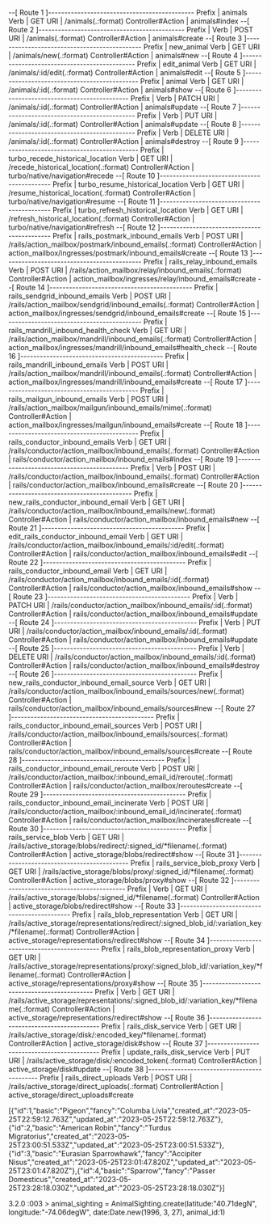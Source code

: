 --[ Route 1 ]---------------------------------------------
Prefix            | animals
Verb              | GET
URI               | /animals(.:format)
Controller#Action | animals#index
--[ Route 2 ]---------------------------------------------
Prefix            | 
Verb              | POST
URI               | /animals(.:format)
Controller#Action | animals#create
--[ Route 3 ]---------------------------------------------
Prefix            | new_animal
Verb              | GET
URI               | /animals/new(.:format)
Controller#Action | animals#new
--[ Route 4 ]---------------------------------------------
Prefix            | edit_animal
Verb              | GET
URI               | /animals/:id/edit(.:format)
Controller#Action | animals#edit
--[ Route 5 ]---------------------------------------------
Prefix            | animal
Verb              | GET
URI               | /animals/:id(.:format)
Controller#Action | animals#show
--[ Route 6 ]---------------------------------------------
Prefix            | 
Verb              | PATCH
URI               | /animals/:id(.:format)
Controller#Action | animals#update
--[ Route 7 ]---------------------------------------------
Prefix            | 
Verb              | PUT
URI               | /animals/:id(.:format)
Controller#Action | animals#update
--[ Route 8 ]---------------------------------------------
Prefix            | 
Verb              | DELETE
URI               | /animals/:id(.:format)
Controller#Action | animals#destroy
--[ Route 9 ]---------------------------------------------
Prefix            | turbo_recede_historical_location
Verb              | GET
URI               | /recede_historical_location(.:format)
Controller#Action | turbo/native/navigation#recede
--[ Route 10 ]--------------------------------------------
Prefix            | turbo_resume_historical_location
Verb              | GET
URI               | /resume_historical_location(.:format)
Controller#Action | turbo/native/navigation#resume
--[ Route 11 ]--------------------------------------------
Prefix            | turbo_refresh_historical_location
Verb              | GET
URI               | /refresh_historical_location(.:format)
Controller#Action | turbo/native/navigation#refresh
--[ Route 12 ]--------------------------------------------
Prefix            | rails_postmark_inbound_emails
Verb              | POST
URI               | /rails/action_mailbox/postmark/inbound_emails(.:format)
Controller#Action | action_mailbox/ingresses/postmark/inbound_emails#create
--[ Route 13 ]--------------------------------------------
Prefix            | rails_relay_inbound_emails
Verb              | POST
URI               | /rails/action_mailbox/relay/inbound_emails(.:format)
Controller#Action | action_mailbox/ingresses/relay/inbound_emails#create
--[ Route 14 ]--------------------------------------------
Prefix            | rails_sendgrid_inbound_emails
Verb              | POST
URI               | /rails/action_mailbox/sendgrid/inbound_emails(.:format)
Controller#Action | action_mailbox/ingresses/sendgrid/inbound_emails#create
--[ Route 15 ]--------------------------------------------
Prefix            | rails_mandrill_inbound_health_check
Verb              | GET
URI               | /rails/action_mailbox/mandrill/inbound_emails(.:format)
Controller#Action | action_mailbox/ingresses/mandrill/inbound_emails#health_check
--[ Route 16 ]--------------------------------------------
Prefix            | rails_mandrill_inbound_emails
Verb              | POST
URI               | /rails/action_mailbox/mandrill/inbound_emails(.:format)
Controller#Action | action_mailbox/ingresses/mandrill/inbound_emails#create
--[ Route 17 ]--------------------------------------------
Prefix            | rails_mailgun_inbound_emails
Verb              | POST
URI               | /rails/action_mailbox/mailgun/inbound_emails/mime(.:format)
Controller#Action | action_mailbox/ingresses/mailgun/inbound_emails#create
--[ Route 18 ]--------------------------------------------
Prefix            | rails_conductor_inbound_emails
Verb              | GET
URI               | /rails/conductor/action_mailbox/inbound_emails(.:format)
Controller#Action | rails/conductor/action_mailbox/inbound_emails#index
--[ Route 19 ]--------------------------------------------
Prefix            | 
Verb              | POST
URI               | /rails/conductor/action_mailbox/inbound_emails(.:format)
Controller#Action | rails/conductor/action_mailbox/inbound_emails#create
--[ Route 20 ]--------------------------------------------
Prefix            | new_rails_conductor_inbound_email
Verb              | GET
URI               | /rails/conductor/action_mailbox/inbound_emails/new(.:format)
Controller#Action | rails/conductor/action_mailbox/inbound_emails#new
--[ Route 21 ]--------------------------------------------
Prefix            | edit_rails_conductor_inbound_email
Verb              | GET
URI               | /rails/conductor/action_mailbox/inbound_emails/:id/edit(.:format)
Controller#Action | rails/conductor/action_mailbox/inbound_emails#edit
--[ Route 22 ]--------------------------------------------
Prefix            | rails_conductor_inbound_email
Verb              | GET
URI               | /rails/conductor/action_mailbox/inbound_emails/:id(.:format)
Controller#Action | rails/conductor/action_mailbox/inbound_emails#show
--[ Route 23 ]--------------------------------------------
Prefix            | 
Verb              | PATCH
URI               | /rails/conductor/action_mailbox/inbound_emails/:id(.:format)
Controller#Action | rails/conductor/action_mailbox/inbound_emails#update
--[ Route 24 ]--------------------------------------------
Prefix            | 
Verb              | PUT
URI               | /rails/conductor/action_mailbox/inbound_emails/:id(.:format)
Controller#Action | rails/conductor/action_mailbox/inbound_emails#update
--[ Route 25 ]--------------------------------------------
Prefix            | 
Verb              | DELETE
URI               | /rails/conductor/action_mailbox/inbound_emails/:id(.:format)
Controller#Action | rails/conductor/action_mailbox/inbound_emails#destroy
--[ Route 26 ]--------------------------------------------
Prefix            | new_rails_conductor_inbound_email_source
Verb              | GET
URI               | /rails/conductor/action_mailbox/inbound_emails/sources/new(.:format)
Controller#Action | rails/conductor/action_mailbox/inbound_emails/sources#new
--[ Route 27 ]--------------------------------------------
Prefix            | rails_conductor_inbound_email_sources
Verb              | POST
URI               | /rails/conductor/action_mailbox/inbound_emails/sources(.:format)
Controller#Action | rails/conductor/action_mailbox/inbound_emails/sources#create
--[ Route 28 ]--------------------------------------------
Prefix            | rails_conductor_inbound_email_reroute
Verb              | POST
URI               | /rails/conductor/action_mailbox/:inbound_email_id/reroute(.:format)
Controller#Action | rails/conductor/action_mailbox/reroutes#create
--[ Route 29 ]--------------------------------------------
Prefix            | rails_conductor_inbound_email_incinerate
Verb              | POST
URI               | /rails/conductor/action_mailbox/:inbound_email_id/incinerate(.:format)
Controller#Action | rails/conductor/action_mailbox/incinerates#create
--[ Route 30 ]--------------------------------------------
Prefix            | rails_service_blob
Verb              | GET
URI               | /rails/active_storage/blobs/redirect/:signed_id/*filename(.:format)
Controller#Action | active_storage/blobs/redirect#show
--[ Route 31 ]--------------------------------------------
Prefix            | rails_service_blob_proxy
Verb              | GET
URI               | /rails/active_storage/blobs/proxy/:signed_id/*filename(.:format)
Controller#Action | active_storage/blobs/proxy#show
--[ Route 32 ]--------------------------------------------
Prefix            | 
Verb              | GET
URI               | /rails/active_storage/blobs/:signed_id/*filename(.:format)
Controller#Action | active_storage/blobs/redirect#show
--[ Route 33 ]--------------------------------------------
Prefix            | rails_blob_representation
Verb              | GET
URI               | /rails/active_storage/representations/redirect/:signed_blob_id/:variation_key/*filename(.:format)
Controller#Action | active_storage/representations/redirect#show
--[ Route 34 ]--------------------------------------------
Prefix            | rails_blob_representation_proxy
Verb              | GET
URI               | /rails/active_storage/representations/proxy/:signed_blob_id/:variation_key/*filename(.:format)
Controller#Action | active_storage/representations/proxy#show
--[ Route 35 ]--------------------------------------------
Prefix            | 
Verb              | GET
URI               | /rails/active_storage/representations/:signed_blob_id/:variation_key/*filename(.:format)
Controller#Action | active_storage/representations/redirect#show
--[ Route 36 ]--------------------------------------------
Prefix            | rails_disk_service
Verb              | GET
URI               | /rails/active_storage/disk/:encoded_key/*filename(.:format)
Controller#Action | active_storage/disk#show
--[ Route 37 ]--------------------------------------------
Prefix            | update_rails_disk_service
Verb              | PUT
URI               | /rails/active_storage/disk/:encoded_token(.:format)
Controller#Action | active_storage/disk#update
--[ Route 38 ]--------------------------------------------
Prefix            | rails_direct_uploads
Verb              | POST
URI               | /rails/active_storage/direct_uploads(.:format)
Controller#Action | active_storage/direct_uploads#create


[{"id":1,"basic":"Pigeon","fancy":"Columba Livia","created_at":"2023-05-25T22:59:12.763Z","updated_at":"2023-05-25T22:59:12.763Z"},{"id":2,"basic":"American Robin","fancy":"Turdus Migratorius","created_at":"2023-05-25T23:00:51.533Z","updated_at":"2023-05-25T23:00:51.533Z"},{"id":3,"basic":"Eurasian Sparrowhawk","fancy":"Accipiter Nisus","created_at":"2023-05-25T23:01:47.820Z","updated_at":"2023-05-25T23:01:47.820Z"},{"id":4,"basic":"Sparrow","fancy":"Passer Domesticus","created_at":"2023-05-25T23:28:18.030Z","updated_at":"2023-05-25T23:28:18.030Z"}]


3.2.0 :003 > animal_sighting = AnimalSighting.create(latitude:"40.71degN", longitude:"-74.06degW", date:Date.new(1996, 3, 27), animal_id:1)